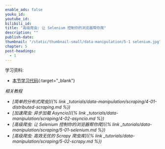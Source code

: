 ```yaml
---
enable_ads: false
youku_id:
youtube_id:
bilibili_id:
title: "高级爬虫: 让 Selenium 控制你的浏览器帮你爬"
description: ""
publish-date:
thumbnail: "/static/thumbnail-small/data-manipulation/5-1 selenium.jpg"
chapter: 5
post-headings:
  - 1
---
```


学习资料:
  * [本节学习代码](https://github.com/MorvanZhou/easy-scraping-tutorial/blob/master/notebook/5-1-selenium.ipynb){:target="_blank"}





<!-- {% include assign-heading.html %} -->



<!-- {% include tut-image.html image-name="1-1-1.png" %} -->



<!-- {% include google-in-article-ads.html %} -->









<!-- {% include assign-heading.html %} -->



<!-- {% include assign-heading.html %} -->





*相关教程*

* *[简单的分布式爬虫]({% link _tutorials/data-manipulation/scraping/4-01-distributed-scraping.md %})*
* *[加速爬虫: 异步加载 Asyncio]({% link _tutorials/data-manipulation/scraping/4-02-asyncio.md %})*
* *[高级爬虫: 让 Selenium 控制你的浏览器帮你爬]({% link _tutorials/data-manipulation/scraping/5-01-selenium.md %})*
* *[高级爬虫: 高效无忧的 Scrapy 爬虫库]({% link _tutorials/data-manipulation/scraping/5-02-scrapy.md %})*
